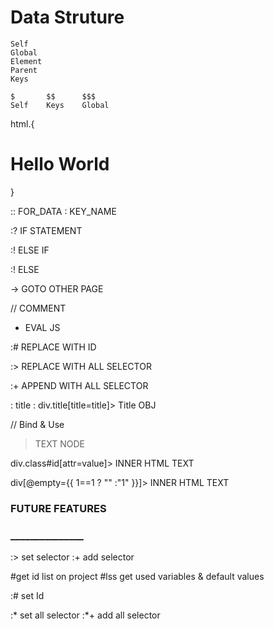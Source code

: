 # Data Struture

    Self
    Global
    Element
    Parent
    Keys

    $       $$      $$$
    Self    Keys    Global

html.{
    <h1> Hello World </h1>
}

:: FOR_DATA : KEY_NAME

:? IF STATEMENT

:! ELSE IF

:! ELSE

-> GOTO OTHER PAGE

// COMMENT

- EVAL JS

:# REPLACE WITH ID

:> REPLACE WITH ALL SELECTOR

:+ APPEND WITH ALL SELECTOR


: title : div.title[title=title]> Title OBJ

// Bind & Use

> TEXT NODE

div.class#id[attr=value]> INNER HTML TEXT

div[@empty={{ 1==1 ? "" :"1" }}]> INNER HTML TEXT

### FUTURE FEATURES ###
### _______________ ###

:> set selector
:+ add selector


#get id list on project
#lss get used variables & default values

:# set Id	

:* set all selector
:*+ add all selector